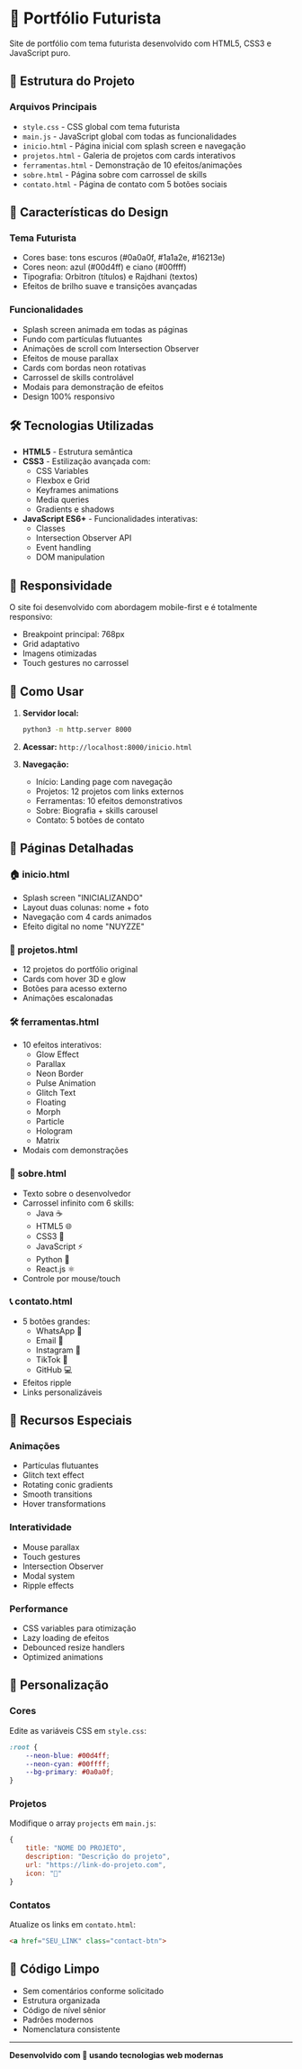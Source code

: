 # 🚀 Portfólio Futurista

Site de portfólio com tema futurista desenvolvido com HTML5, CSS3 e JavaScript puro.

## 📁 Estrutura do Projeto

### Arquivos Principais
- `style.css` - CSS global com tema futurista
- `main.js` - JavaScript global com todas as funcionalidades
- `inicio.html` - Página inicial com splash screen e navegação
- `projetos.html` - Galeria de projetos com cards interativos
- `ferramentas.html` - Demonstração de 10 efeitos/animações
- `sobre.html` - Página sobre com carrossel de skills
- `contato.html` - Página de contato com 5 botões sociais

## 🎨 Características do Design

### Tema Futurista
- Cores base: tons escuros (#0a0a0f, #1a1a2e, #16213e)
- Cores neon: azul (#00d4ff) e ciano (#00ffff)
- Tipografia: Orbitron (títulos) e Rajdhani (textos)
- Efeitos de brilho suave e transições avançadas

### Funcionalidades
- Splash screen animada em todas as páginas
- Fundo com partículas flutuantes
- Animações de scroll com Intersection Observer
- Efeitos de mouse parallax
- Cards com bordas neon rotativas
- Carrossel de skills controlável
- Modais para demonstração de efeitos
- Design 100% responsivo

## 🛠️ Tecnologias Utilizadas

- **HTML5** - Estrutura semântica
- **CSS3** - Estilização avançada com:
  - CSS Variables
  - Flexbox e Grid
  - Keyframes animations
  - Media queries
  - Gradients e shadows
- **JavaScript ES6+** - Funcionalidades interativas:
  - Classes
  - Intersection Observer API
  - Event handling
  - DOM manipulation

## 📱 Responsividade

O site foi desenvolvido com abordagem mobile-first e é totalmente responsivo:
- Breakpoint principal: 768px
- Grid adaptativo
- Imagens otimizadas
- Touch gestures no carrossel

## 🚀 Como Usar

1. **Servidor local:**
   ```bash
   python3 -m http.server 8000
   ```

2. **Acessar:** `http://localhost:8000/inicio.html`

3. **Navegação:**
   - Início: Landing page com navegação
   - Projetos: 12 projetos com links externos
   - Ferramentas: 10 efeitos demonstrativos
   - Sobre: Biografia + skills carousel
   - Contato: 5 botões de contato

## 📂 Páginas Detalhadas

### 🏠 inicio.html
- Splash screen "INICIALIZANDO"
- Layout duas colunas: nome + foto
- Navegação com 4 cards animados
- Efeito digital no nome "NUYZZE"

### 🚀 projetos.html
- 12 projetos do portfólio original
- Cards com hover 3D e glow
- Botões para acesso externo
- Animações escalonadas

### 🛠️ ferramentas.html
- 10 efeitos interativos:
  - Glow Effect
  - Parallax
  - Neon Border
  - Pulse Animation
  - Glitch Text
  - Floating
  - Morph
  - Particle
  - Hologram
  - Matrix
- Modais com demonstrações

### 👤 sobre.html
- Texto sobre o desenvolvedor
- Carrossel infinito com 6 skills:
  - Java ☕
  - HTML5 🌐
  - CSS3 🎨
  - JavaScript ⚡
  - Python 🐍
  - React.js ⚛️
- Controle por mouse/touch

### 📞 contato.html
- 5 botões grandes:
  - WhatsApp 📱
  - Email 📧
  - Instagram 📸
  - TikTok 🎵
  - GitHub 💻
- Efeitos ripple
- Links personalizáveis

## 🎯 Recursos Especiais

### Animações
- Partículas flutuantes
- Glitch text effect
- Rotating conic gradients
- Smooth transitions
- Hover transformations

### Interatividade
- Mouse parallax
- Touch gestures
- Intersection Observer
- Modal system
- Ripple effects

### Performance
- CSS variables para otimização
- Lazy loading de efeitos
- Debounced resize handlers
- Optimized animations

## 🔧 Personalização

### Cores
Edite as variáveis CSS em `style.css`:
```css
:root {
    --neon-blue: #00d4ff;
    --neon-cyan: #00ffff;
    --bg-primary: #0a0a0f;
}
```

### Projetos
Modifique o array `projects` em `main.js`:
```javascript
{
    title: "NOME DO PROJETO",
    description: "Descrição do projeto",
    url: "https://link-do-projeto.com",
    icon: "🚀"
}
```

### Contatos
Atualize os links em `contato.html`:
```html
<a href="SEU_LINK" class="contact-btn">
```

## 📜 Código Limpo

- Sem comentários conforme solicitado
- Estrutura organizada
- Código de nível sênior
- Padrões modernos
- Nomenclatura consistente

---

**Desenvolvido com 💙 usando tecnologias web modernas**